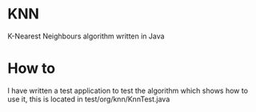# KNN
K-Nearest Neighbours algorithm written in Java

# How to
I have written a test application to test the algorithm which shows how to use it, this is located in test/org/knn/KnnTest.java
